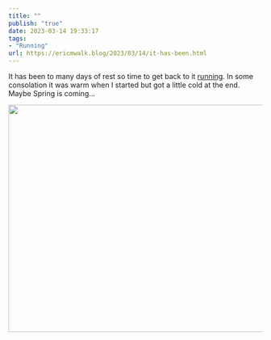 ```yaml
---
title: ""
publish: "true"
date: 2023-03-14 19:33:17
tags:
- "Running"
url: https://ericmwalk.blog/2023/03/14/it-has-been.html
---
```

It has been to many days of rest so time to get back to it [running](http://www.strava.com/activities/8715901033). In some consolation it was warm when I started but got a little cold at the end. Maybe Spring is coming...

<img src="uploads/2023/2fd4388cf8.jpg" width="600" height="450" alt="">